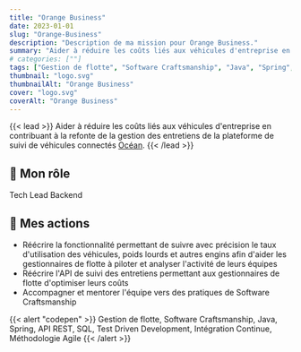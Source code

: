 ```yaml
---
title: "Orange Business"
date: 2023-01-01
slug: "Orange-Business"
description: "Description de ma mission pour Orange Business."
summary: "Aider à réduire les coûts liés aux véhicules d'entreprise en contribuant à la refonte de la gestion des entretiens de la plateforme de suivi de véhicules connectés [Océan](https://ocean.orange-business.com/)."
# categories: [""]
tags: ["Gestion de flotte", "Software Craftsmanship", "Java", "Spring", "API REST", "SQL", "Test Driven Development", "Intégration Continue", "Méthodologie Agile"]
thumbnail: "logo.svg"
thumbnailAlt: "Orange Business"
cover: "logo.svg"
coverAlt: "Orange Business"
---
```


{{< lead >}}
Aider à réduire les coûts liés aux véhicules d'entreprise en contribuant à la refonte
de la gestion des entretiens de la plateforme de suivi de véhicules connectés [Océan](https://ocean.orange-business.com/).
{{< /lead >}}

## :necktie: Mon rôle

Tech Lead Backend

## :dart: Mes actions

* Réécrire la fonctionnalité permettant de suivre avec précision le taux d'utilisation des véhicules,
poids lourds et autres engins afin d'aider les gestionnaires de flotte à piloter et analyser l'activité de leurs équipes
* Réécrire l'API de suivi des entretiens permettant aux gestionnaires de flotte d'optimiser leurs coûts
* Accompagner et mentorer l'équipe vers des pratiques de Software Craftsmanship

{{< alert "codepen" >}}
Gestion de flotte, Software Craftsmanship, Java, Spring, API REST, SQL, Test Driven Development,
Intégration Continue, Méthodologie Agile
{{< /alert >}}
